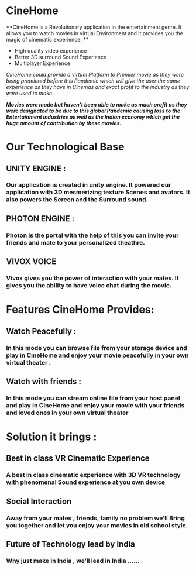 # CineHome

**CineHome is a Revolutionary application in the entertainment genre. It allows you to watch movies in virtual Environment and it provides you the magic of cinematic experience. **

- High quality video experience
- Better 3D surround Sound Experience
- Multiplayer Experience

*CineHome could provide a virtual Platform to Premier movie as they were being premiered before this Pandemic which will give the user the same experience as they have in Cinemas and exact profit to the industry as they were used to make .*

***Movies were made but haven’t been able to make as much profit as they were designated to be due to this global Pandemic causing loss to the Entertainment industries as well as the Indian economy which get the huge amount of contribution by these movies.***
 
 # Our Technological Base
 ## UNITY ENGINE :
 ### Our application is created in unity engine. It powered our application with 3D mesmerizing texture Scenes and avatars. It also powers the Screen and the Surround sound.
 
 
 ## PHOTON ENGINE :
 ### Photon is the portal with the help of this you can invite your friends and mate to your personalized theathre.

 ## VIVOX VOICE
 ### Vivox gives you the power of interaction with your mates. It gives you the ability to have voice chat during the movie.


 # Features CineHome Provides:
 ## Watch Peacefully :
 ### In this mode you can browse file from your storage device and play in CineHome and enjoy your movie peacefully in your own virtual theater .
 
 ## Watch with friends :
 ### In this mode you can stream online file from your host panel and play in CineHome and enjoy your movie with your friends and loved ones in your own virtual theater
 
 # Solution it brings :
 ## Best in class VR Cinematic Experience
 ### A best in class cinematic experience with 3D VR technology with phenomenal Sound experience at you own device
 
 ## Social Interaction
 ### Away from your mates , friends, family no problem we’ll Bring you together and let you enjoy your movies in old school style.
 
 ## Future of Technology lead by India
 ### Why just make in India , we’ll lead in India ……
 
 
 
 
